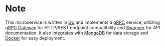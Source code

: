 # Note

This microservice is written in [Go](https://github.com/golang/go) and implements a [gRPC](https://grpc.io) service,
utilizing [gRPC Gateway](https://github.com/grpc-ecosystem/grpc-gateway) for HTTP/REST endpoint compatibility
and [Swagger](https://swagger.io/) for API documentation. It also integrates with [MongoDB](https://www.mongodb.com)
for data storage and [Docker](https://www.docker.com) for easy deployment.
